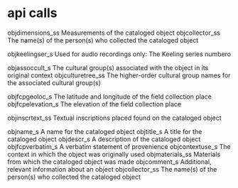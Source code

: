 # api calls

objdimensions_ss  Measurements of the cataloged object
objcollector_ss     The name(s) of the person(s) who collected the cataloged object

objkeelingser_s     Used for audio recordings only: The Keeling series numbero

objassoccult_s  The cultural group(s) associated with the object in its original context
objculturetree_ss   The higher-order cultural group names for the associated cultural group(s)

objfcpgeoloc_s  The latitude and longitude of the field collection place
objfcpelevation_s   The elevation of the field collection place

objinscrtext_ss     Textual inscriptions placed found on the cataloged object

objname_s   A name for the cataloged object
objtitle_s   A title for the cataloged object
objdescr_s  A description of the cataloged object
objfcpverbatim_s    A verbatim statement of provenience
objcontextuse_s     The context in which the object was originally used
objmaterials_ss     Materials from which the cataloged object was made
objcomment_s    Additional, relevant information about an object
objcollector_ss     The name(s) of the person(s) who collected the cataloged object
